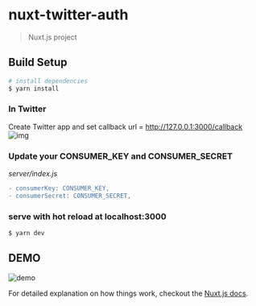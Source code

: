# nuxt-twitter-auth

> Nuxt.js project

## Build Setup

``` bash
# install dependencies
$ yarn install
```

### In Twitter
Create Twitter app and set callback url = http://127.0.0.1:3000/callback
![img](https://camo.qiitausercontent.com/be60540d2baed080cb6afa4115cb5afe790cb3de/68747470733a2f2f71696974612d696d6167652d73746f72652e73332e616d617a6f6e6177732e636f6d2f302f38373930302f38333662623264352d313035352d656563662d303230302d3466393563353233343565302e706e67)

### Update your CONSUMER_KEY and CONSUMER_SECRET

*server/index.js*
``` diff
- consumerKey: CONSUMER_KEY,
- consumerSecret: CONSUMER_SECRET,
```

### serve with hot reload at localhost:3000
``` bash
$ yarn dev
```

## DEMO
![demo](https://camo.qiitausercontent.com/f1733c79cad4fa8f47e25063776c416f2f74569d/68747470733a2f2f71696974612d696d6167652d73746f72652e73332e616d617a6f6e6177732e636f6d2f302f38373930302f38306436383564652d663732622d636436342d353833612d3035323631623465643939382e676966)

For detailed explanation on how things work, checkout the [Nuxt.js docs](https://github.com/nuxt/nuxt.js).

